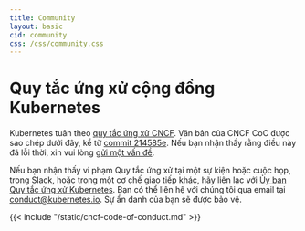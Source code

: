```yaml
---
title: Community
layout: basic
cid: community
css: /css/community.css
---
```


<div class="community_main">
<h1>Quy tắc ứng xử cộng đồng Kubernetes</h1>

Kubernetes tuân theo
<a href="https://github.com/cncf/foundation/blob/master/code-of-conduct.md">quy
tắc ứng xử CNCF</a>. Văn bản của CNCF CoC được sao chép dưới đây, kể từ
<a href="https://github.com/cncf/foundation/blob/214585e24aab747fb85c2ea44fbf4a2442e30de6/code-of-conduct.md">commit
214585e</a>. Nếu bạn nhận thấy rằng điều này đã lỗi thời, xin vui lòng
<a href="https://github.com/kubernetes/website/issues/new">gửi một vấn đề</a>.

Nếu bạn nhận thấy vi phạm Quy tắc ứng xử tại một sự kiện hoặc cuộc họp, trong
Slack, hoặc trong một cơ chế giao tiếp khác, hãy liên lạc với
<a href="https://git.k8s.io/community/committee-code-of-conduct">Ủy ban Quy tắc
ứng xử Kubernetes</a>. Bạn có thể liên hệ với chúng tôi qua email tại
<a href="mailto:conduct@kubernetes.io">conduct@kubernetes.io</a>. Sự ẩn danh của
bạn sẽ được bảo vệ.

<div class="cncf_coc_container">
{{< include "/static/cncf-code-of-conduct.md" >}}
</div>
</div>
